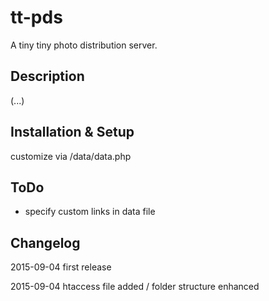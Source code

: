 # tt-pds
A tiny tiny photo distribution server.

## Description

(...)

## Installation & Setup

customize via /data/data.php

## ToDo

 * specify custom links in data file

## Changelog

2015-09-04 first release

2015-09-04 htaccess file added / folder structure enhanced
